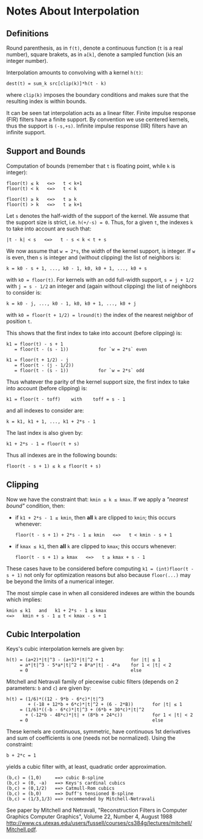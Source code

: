 # Notes About Interpolation

## Definitions

Round parenthesis, as in `f(t)`, denote a continuous function (`t` is a real number), square brakets, as in `a[k]`, denote a sampled function (`k`is an integer number).

Interpolation amounts to convolving with a kernel `h(t)`:

    dest(t) = sum_k src[clip(k)]*h(t - k)

where `clip(k)` imposes the boundary conditions and makes sure that the resulting index is within bounds.

It can be seen tat interpolation acts as a linear filter.  Finite impulse response (FIR) filters have a finite support.  By convention we use centered kernels, thus the support is `(-s,+s)`.  Infinite impulse response (IIR) filters have an infinite support.


## Support and Bounds

Computation of bounds (remember that `t` is floating point, while `k` is integer):

    floor(t) ≤ k   <=>   t < k+1
    floor(t) < k   <=>   t < k

    floor(t) ≥ k   <=>   t ≥ k
    floor(t) > k   <=>   t ≥ k+1

Let `s` denotes the half-width of the support of the kernel.  We assume that the support size is strict, i.e. `h(+/-s) = 0`.  Thus, for a given `t`, the indexes `k` to take into account are such that:

    |t - k| < s   <=>   t - s < k < t + s

We now assume that `w = 2*s`, the width of the kernel support, is integer.  If `w` is even, then `s` is integer and (without clipping) the list of neighbors is:

    k = k0 - s + 1, ..., k0 - 1, k0, k0 + 1, ..., k0 + s

with `k0 = floor(t)`.  For kernels with an odd full-width support, `s = j + 1/2` with `j = s - 1/2` an integer and (again without clipping) the list of neighbors to consider is:

    k = k0 - j, ..., k0 - 1, k0, k0 + 1, ..., k0 + j

with `k0 = floor(t + 1/2) = lround(t)` the index of the nearest neighbor of position `t`.

This shows that the first index to take into account (before clipping) is:

    k1 = floor(t) - s + 1
       = floor(t - (s - 1))           for `w = 2*s` even

    k1 = floor(t + 1/2) - j
       = floor(t - (j - 1/2))
       = floor(t - (s - 1))           for `w = 2*s` odd

Thus whatever the parity of the kernel support size, the first index to take into account (before clipping) is:

    k1 = floor(t - toff)    with    toff = s - 1

and all indexes to consider are:

    k = k1, k1 + 1, ..., k1 + 2*s - 1

The last index is also given by:

    k1 + 2*s - 1 = floor(t + s)

Thus all indexes are in the following bounds:

    floor(t - s + 1) ≤ k ≤ floor(t + s)


## Clipping

Now we have the constraint that: `kmin ≤ k ≤ kmax`.  If we apply a *"nearest bound"* condition, then:

* if `k1 + 2*s - 1 ≤ kmin`, then **all** `k` are clipped to `kmin`; this occurs whenever:
  ```
  floor(t - s + 1) + 2*s - 1 ≤ kmin   <=>   t < kmin - s + 1
  ```

* if `kmax ≤ k1`, then **all** `k` are clipped to `kmax`; this occurs whenever:
  ```
  floor(t - s + 1) ≥ kmax   <=>   t ≥ kmax + s - 1
  ```

These cases have to be considered before computing `k1 = (int)floor(t - s + 1)` not only for optimization reasons but also because `floor(...)` may be beyond the limits of a numerical integer.

The most simple case in when all considered indexes are within the bounds which implies:

    kmin ≤ k1   and   k1 + 2*s - 1 ≤ kmax
    <=>   kmin + s - 1 ≤ t < kmax - s + 1


## Cubic Interpolation

Keys's cubic interpolation kernels are given by:

    h(t) = (a+2)*|t|^3 - (a+3)*|t|^2 + 1          for |t| ≤ 1
         = a*|t|^3 - 5*a*|t|^2 + 8*a*|t| - 4*a    for 1 < |t| < 2
         = 0                                      else

Mitchell and Netravali family of piecewise cubic filters (depends on 2 parameters: `b` and `c`) are given by:

    h(t) = (1/6)*((12 - 9*b - 6*c)*|t|^3
            + (-18 + 12*b + 6*c)*|t|^2 + (6 - 2*B))       for |t| ≤ 1
         = (1/6)*((-b - 6*c)*|t|^3 + (6*b + 30*c)*|t|^2
           + (-12*b - 48*c)*|t| + (8*b + 24*c))           for 1 < |t| < 2
         = 0                                              else

These kernels are continuous, symmetric, have continuous 1st derivatives and sum of coefficients is one (needs not be normalized).  Using the constraint:

    b + 2*c = 1

yields a cubic filter with, at least, quadratic order approximation.

    (b,c) = (1,0)     ==> cubic B-spline
    (b,c) = (0, -a)   ==> Keys's cardinal cubics
    (b,c) = (0,1/2)   ==> Catmull-Rom cubics
    (b,c) = (b,0)     ==> Duff's tensioned B-spline
    (b,c) = (1/3,1/3) ==> recommended by Mitchell-Netravali

See paper by Mitchell and Netravali, "Reconstruction Filters in Computer
Graphics Computer Graphics", Volume 22, Number 4, August 1988
http://www.cs.utexas.edu/users/fussell/courses/cs384g/lectures/mitchell/Mitchell.pdf.
